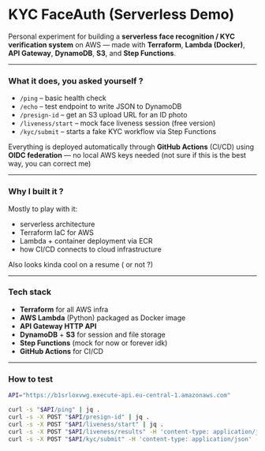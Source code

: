 # KYC FaceAuth (Serverless Demo)

Personal experiment for building a **serverless face recognition / KYC verification system** on AWS — made with **Terraform**, **Lambda (Docker)**, **API Gateway**, **DynamoDB**, **S3**, and **Step Functions**.

---

### What it does, you asked yourself ?
- `/ping` – basic health check  
- `/echo` – test endpoint to write JSON to DynamoDB  
- `/presign-id` – get an S3 upload URL for an ID photo  
- `/liveness/start` – mock face liveness session (free version)  
- `/kyc/submit` – starts a fake KYC workflow via Step Functions  

Everything is deployed automatically through **GitHub Actions** (CI/CD) using **OIDC federation** — no local AWS keys needed (not sure if this is the best way, you can correct me)

---

###  Why I built it ?
Mostly to play with it:
- serverless architecture
- Terraform IaC for AWS
- Lambda + container deployment via ECR
- how CI/CD connects to cloud infrastructure

Also looks kinda cool on a resume ( or not ?)

---

###  Tech stack 
- **Terraform** for all AWS infra
- **AWS Lambda** (Python) packaged as Docker image
- **API Gateway HTTP API**
- **DynamoDB** + **S3** for session and file storage
- **Step Functions** (mock for now or forever idk)
- **GitHub Actions** for CI/CD

---

###  How to test
```bash
API="https://b1srloxvwg.execute-api.eu-central-1.amazonaws.com"

curl -s "$API/ping" | jq .
curl -s -X POST "$API/presign-id" | jq .
curl -s -X POST "$API/liveness/start" | jq .
curl -s -X POST "$API/liveness/results" -H 'content-type: application/json' -d '{"sessionId":"test"}' | jq .
curl -s -X POST "$API/kyc/submit" -H 'content-type: application/json' -d '{"sessionId":"test","idUrl":"uploads/a.jpg","selfieUrl":"uploads/b.jpg"}' | jq .


